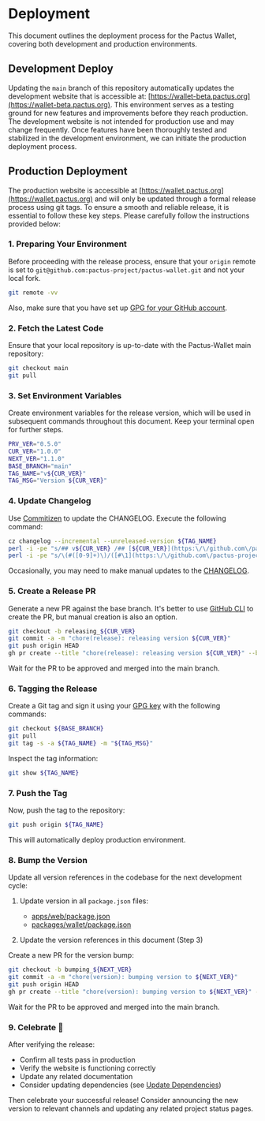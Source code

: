 # Deployment

This document outlines the deployment process for the Pactus Wallet,
covering both development and production environments.

## Development Deploy

Updating the `main` branch of this repository automatically updates the development website that is accessible at:
[https://wallet-beta.pactus.org](https://wallet-beta.pactus.org).
This environment serves as a testing ground for new features and improvements before they reach production.
The development website is not intended for production use and may change frequently.
Once features have been thoroughly tested and stabilized in the development environment, we can initiate the production deployment process.

## Production Deployment

The production website is accessible at
[https://wallet.pactus.org](https://wallet.pactus.org) and will only be updated through a formal release process using git tags.
To ensure a smooth and reliable release, it is essential to follow these key steps.
Please carefully follow the instructions provided below:

### 1. Preparing Your Environment

Before proceeding with the release process,
ensure that your `origin` remote is set to `git@github.com:pactus-project/pactus-wallet.git` and not your local fork.

```bash
git remote -vv
```

Also, make sure that you have set up
[GPG for your GitHub account](https://docs.github.com/en/authentication/managing-commit-signature-verification/adding-a-gpg-key-to-your-github-account).

### 2. Fetch the Latest Code

Ensure that your local repository is up-to-date with the Pactus-Wallet main repository:

```bash
git checkout main
git pull
```
### 3. Set Environment Variables

Create environment variables for the release version, which will be used in subsequent commands throughout this document.
Keep your terminal open for further steps.

```bash
PRV_VER="0.5.0"
CUR_VER="1.0.0"
NEXT_VER="1.1.0"
BASE_BRANCH="main"
TAG_NAME="v${CUR_VER}"
TAG_MSG="Version ${CUR_VER}"
```

### 4. Update Changelog

Use [Commitizen](https://github.com/commitizen-tools/commitizen) to update the CHANGELOG. Execute the following command:

```bash
cz changelog --incremental --unreleased-version ${TAG_NAME}
perl -i -pe "s/## v${CUR_VER} /## [${CUR_VER}](https:\/\/github.com\/pactus-project\/pactus-wallet\/compare\/v${PRV_VER}...v${CUR_VER}) /g" CHANGELOG.md
perl -i -pe "s/\(#([0-9]+)\)/([#\1](https:\/\/github.com\/pactus-project\/pactus-wallet\/pull\/\1))/g" CHANGELOG.md
```

Occasionally, you may need to make manual updates to the [CHANGELOG](../CHANGELOG.md).

### 5. Create a Release PR

Generate a new PR against the base branch.
It's better to use [GitHub CLI](https://github.com/cli/cli/) to create the PR, but manual creation is also an option.

```bash
git checkout -b releasing_${CUR_VER}
git commit -a -m "chore(release): releasing version ${CUR_VER}"
git push origin HEAD
gh pr create --title "chore(release): releasing version ${CUR_VER}" --body "Releasing version ${CUR_VER}" --base ${BASE_BRANCH}
```

Wait for the PR to be approved and merged into the main branch.

### 6. Tagging the Release

Create a Git tag and sign it using your [GPG key](https://docs.github.com/en/authentication/managing-commit-signature-verification/about-commit-signature-verification) with the following commands:

```bash
git checkout ${BASE_BRANCH}
git pull
git tag -s -a ${TAG_NAME} -m "${TAG_MSG}"
```

Inspect the tag information:

```bash
git show ${TAG_NAME}
```

### 7. Push the Tag

Now, push the tag to the repository:

```bash
git push origin ${TAG_NAME}
```

This will automatically deploy production environment.

### 8. Bump the Version

Update all version references in the codebase for the next development cycle:

1. Update version in all `package.json` files:
   - [apps/web/package.json](../apps/web/package.json)
   - [packages/wallet/package.json](../packages/wallet/package.json)

2. Update the version references in this document (Step 3)

Create a new PR for the version bump:

```bash
git checkout -b bumping_${NEXT_VER}
git commit -a -m "chore(version): bumping version to ${NEXT_VER}"
git push origin HEAD
gh pr create --title "chore(version): bumping version to ${NEXT_VER}" --body "Bumping version to ${NEXT_VER}" --base ${BASE_BRANCH}
```

Wait for the PR to be approved and merged into the main branch.

### 9. Celebrate 🎉

After verifying the release:
- Confirm all tests pass in production
- Verify the website is functioning correctly
- Update any related documentation
- Consider updating dependencies (see [Update Dependencies](./update-dependencies.md))

Then celebrate your successful release! Consider announcing the new version to relevant channels and updating any related project status pages.
